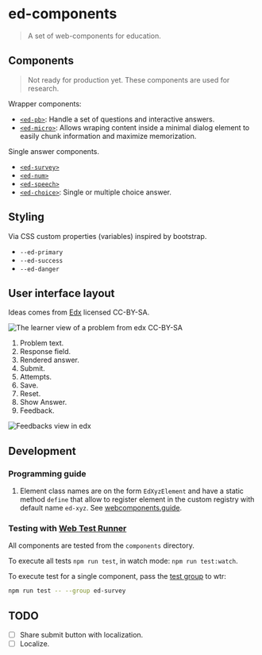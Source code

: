 # ed-components

> A set of web-components for education.

## Components

> Not ready for production yet. These components are used for research.

Wrapper components:

- [`<ed-pb>`](./ed-pb/): Handle a set of questions and interactive answers.
- [`<ed-micro>`](./ed-micro/): Allows wraping content inside a minimal dialog
  element to easily chunk information and maximize memorization.
  
Single answer components.

- [`<ed-survey>`](./ed-survey/)
- [`<ed-num>`](./ed-num/)
- [`<ed-speech>`](./ed-speech/)
- [`<ed-choice>`](./ed-choice/): Single or multiple choice answer.

## Styling

Via CSS custom properties (variables) inspired by bootstrap.

- `--ed-primary`
- `--ed-success`
- `--ed-danger`
  
## User interface layout

Ideas comes from
[Edx](https://edx.readthedocs.io/projects/open-edx-building-and-running-a-course/en/open-release-ficus.master/course_components/create_problem.html#the-learner-view-of-a-problem)
licensed CC-BY-SA.


![The learner view of a problem from edx CC-BY-SA](/images/EdxAnatomyOfExercise.png)

1. Problem text.
2. Response field.
3. Rendered answer.
4. Submit.
5. Attempts.
6. Save.
7. Reset.
8. Show Answer.
9. Feedback.
    
![Feedbacks view in edx](/images/EdxAnatomyOfExercise2.png)

## Development

### Programming guide

1. Element class names are on the form `EdXyzElement` and have a static method
   `define` that allow to register element in the custom registry with default
   name `ed-xyz`. See [webcomponents.guide](https://webcomponents.guide/learn/components/).
   



### Testing with [Web Test Runner](https://modern-web.dev/docs/test-runner/)

All components are tested from the `components` directory.

To execute all tests `npm run test`, in watch mode: `npm run test:watch`.

To execute test for a single component, pass the
[test group](https://modern-web.dev/docs/test-runner/cli-and-configuration/#test-groups)
to wtr:

```bash
npm run test -- --group ed-survey
```

## TODO

- [ ] Share submit button with localization.
- [ ] Localize.
